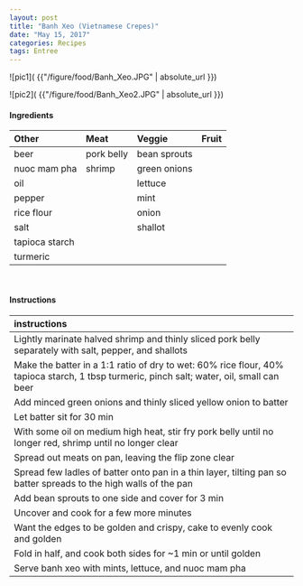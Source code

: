 ```yaml
---
layout: post
title: "Banh Xeo (Vietnamese Crepes)"
date: "May 15, 2017"
categories: Recipes
tags: Entree
---
```




![pic1]( {{"/figure/food/Banh_Xeo.JPG" | absolute_url }})

![pic2]( {{"/figure/food/Banh_Xeo2.JPG" | absolute_url }})




#### Ingredients

<table class = "presenttab">
 <thead>
  <tr>
   <th style="text-align:left;"> Other </th>
   <th style="text-align:left;"> Meat </th>
   <th style="text-align:left;"> Veggie </th>
   <th style="text-align:left;"> Fruit </th>
  </tr>
 </thead>
<tbody>
  <tr>
   <td style="text-align:left;"> beer </td>
   <td style="text-align:left;"> pork belly </td>
   <td style="text-align:left;"> bean sprouts </td>
   <td style="text-align:left;">  </td>
  </tr>
  <tr>
   <td style="text-align:left;"> nuoc mam pha </td>
   <td style="text-align:left;"> shrimp </td>
   <td style="text-align:left;"> green onions </td>
   <td style="text-align:left;">  </td>
  </tr>
  <tr>
   <td style="text-align:left;"> oil </td>
   <td style="text-align:left;">  </td>
   <td style="text-align:left;"> lettuce </td>
   <td style="text-align:left;">  </td>
  </tr>
  <tr>
   <td style="text-align:left;"> pepper </td>
   <td style="text-align:left;">  </td>
   <td style="text-align:left;"> mint </td>
   <td style="text-align:left;">  </td>
  </tr>
  <tr>
   <td style="text-align:left;"> rice flour </td>
   <td style="text-align:left;">  </td>
   <td style="text-align:left;"> onion </td>
   <td style="text-align:left;">  </td>
  </tr>
  <tr>
   <td style="text-align:left;"> salt </td>
   <td style="text-align:left;">  </td>
   <td style="text-align:left;"> shallot </td>
   <td style="text-align:left;">  </td>
  </tr>
  <tr>
   <td style="text-align:left;"> tapioca starch </td>
   <td style="text-align:left;">  </td>
   <td style="text-align:left;">  </td>
   <td style="text-align:left;">  </td>
  </tr>
  <tr>
   <td style="text-align:left;"> turmeric </td>
   <td style="text-align:left;">  </td>
   <td style="text-align:left;">  </td>
   <td style="text-align:left;">  </td>
  </tr>
</tbody>
</table>

<br>

#### Instructions

<table class = "presenttabnoh">
 <thead>
  <tr>
   <th style="text-align:left;"> instructions </th>
  </tr>
 </thead>
<tbody>
  <tr>
   <td style="text-align:left;"> Lightly marinate halved shrimp and thinly sliced pork belly separately with salt, pepper, and shallots </td>
  </tr>
  <tr>
   <td style="text-align:left;"> Make the batter in a 1:1 ratio of dry to wet: 60% rice flour, 40% tapioca starch, 1 tbsp turmeric, pinch salt; water, oil, small can beer </td>
  </tr>
  <tr>
   <td style="text-align:left;"> Add minced green onions and thinly sliced yellow onion to batter </td>
  </tr>
  <tr>
   <td style="text-align:left;"> Let batter sit for 30 min </td>
  </tr>
  <tr>
   <td style="text-align:left;"> With some oil on medium high heat, stir fry pork belly until no longer red, shrimp until no longer clear </td>
  </tr>
  <tr>
   <td style="text-align:left;"> Spread out meats on pan, leaving the flip zone clear </td>
  </tr>
  <tr>
   <td style="text-align:left;"> Spread few ladles of batter onto pan in a thin layer, tilting pan so batter spreads to the high walls of the pan </td>
  </tr>
  <tr>
   <td style="text-align:left;"> Add bean sprouts to one side and cover for 3 min </td>
  </tr>
  <tr>
   <td style="text-align:left;"> Uncover and cook for a few more minutes </td>
  </tr>
  <tr>
   <td style="text-align:left;"> Want the edges to be golden and crispy, cake to evenly cook and golden </td>
  </tr>
  <tr>
   <td style="text-align:left;"> Fold in half, and cook both sides for ~1 min or until golden </td>
  </tr>
  <tr>
   <td style="text-align:left;"> Serve banh xeo with mints, lettuce, and nuoc mam pha </td>
  </tr>
</tbody>
</table>

